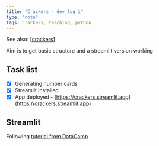 ```yaml
---
title: "Crackers - dev log 1"
type: "note"
tags: crackers, teaching, python
---
```


See also: [[crackers]]

Aim is to get basic structure and a streamlit version working

## Task list

- [X] Generating number cards
- [X] Streamlit installed
- [X] App deployed - [https://crackers.streamlit.app](https://crackers.streamlit.app)

## Streamlit

Following [tutorial from DataCamp](https://www.datacamp.com/tutorial/streamlit)


[//begin]: # "Autogenerated link references for markdown compatibility"
[crackers]: ..%2FTeaching%2FMathematics%2Fcrackers "Crackers"
[//end]: # "Autogenerated link references"